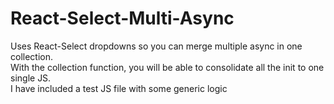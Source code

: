 # React-Select-Multi-Async
Uses React-Select dropdowns so you can merge multiple async in one collection.
<br>
With the collection function, you will be able to consolidate all the init to one single JS.
<br>
I have included a test JS file with some generic logic
  

